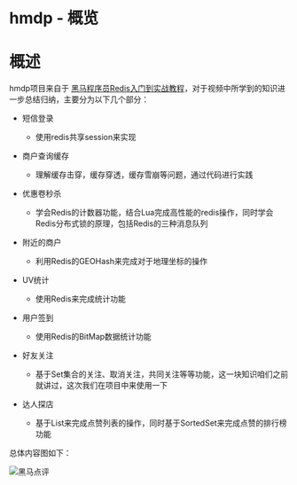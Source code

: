 # hmdp - 概览

# 概述

hmdp项目来自于 [黑马程序员Redis入门到实战教程](https://www.bilibili.com/video/BV1cr4y1671t/)，对于视频中所学到的知识进一步总结归纳，主要分为以下几个部分：

* 短信登录
  * 使用redis共享session来实现

* 商户查询缓存
  * 理解缓存击穿，缓存穿透，缓存雪崩等问题，通过代码进行实践

* 优惠卷秒杀
  * 学会Redis的计数器功能，结合Lua完成高性能的redis操作，同时学会Redis分布式锁的原理，包括Redis的三种消息队列

* 附近的商户
  * 利用Redis的GEOHash来完成对于地理坐标的操作

* UV统计
  * 使用Redis来完成统计功能

* 用户签到
  * 使用Redis的BitMap数据统计功能

* 好友关注
  * 基于Set集合的关注、取消关注，共同关注等等功能，这一块知识咱们之前就讲过，这次我们在项目中来使用一下

* 达人探店
  * 基于List来完成点赞列表的操作，同时基于SortedSet来完成点赞的排行榜功能

总体内容图如下：

![黑马点评](/_images/project/opensource/hmdp/msglogin/黑马点评.png)

